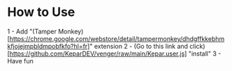 # How to Use
1 - Add "(Tamper Monkey)[https://chrome.google.com/webstore/detail/tampermonkey/dhdgffkkebhmkfjojejmpbldmpobfkfo?hl=fr]" extension 
2 - (Go to this link and click)[https://github.com/KeparDEV/venger/raw/main/Kepar.user.js] "install"
3 - Have fun
